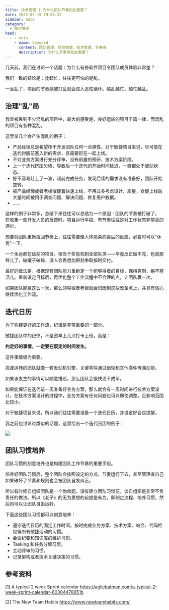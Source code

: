 ```yaml
---
title: 技术管理 | 为什么团队节奏如此重要？
date: 2023-07-19 19:04:32
sidebar: auto
category: 
  - 技术管理
head:
  - - meta
    - name: keyword
      content: 团队管理，项目管理，技术管理，节奏感
      description: 为什么节奏感如此重要？
---
```


几天前，我们在讨论一个话题：为什么有些软件项目令团队成员体验非常差？

我们一致的结论是：比起忙，往往更可怕的是乱。

一旦乱了，项目的节奏感被打乱就会进入恶性循环。越乱越忙，越忙越乱。

## 治理"乱"局

我曾被丢到不少混乱的项目中，最大的感受是，良好运转的项目千篇一律，而混乱的项目有各种混乱。

这里举几个会产生混乱的例子：

- 产品经理总是希望榨干开发团队任何一点弹性，对于敏捷项目来说，尽可能在迭代封版前塞入新的需求，且需要赶在一起上线。
- 不对业务方案进行充分评审，没有前置的预研、技术方案阶段。
- 上一个迭代挤压欠债，导致后一个迭代的开始时间延迟，一直都处于被动状态。
- 好不容易赶上了一波，超前完成任务，发现后续的需求没有准备好，团队开始空转。
- 被产品经理或者老板催促着快速上线，不用过多考虑设计、质量，仓促上线后大量时间被用于调查问题、解决问题、修复用户数据。
- ……

这样的例子非常多，总结下来往往可以总结为一个原因：团队的节奏被打破了。 在收集一些开发人员的反馈时，项目运行平稳、有节奏往往是对工作状态非常高的评价。

想要将团队重新拉回节奏上，往往需要像人体感染病毒后的反应，必要时可以"休克"一下。

一个永远都在延期的项目，相当于奖惩机制全部失灵——毕竟反正做不完，也就那样儿了。破罐子破摔，没人会再想加把劲争取按时交付。

最好的做法是，根据现有团队能力重新定一个能够得着的目标，保持克制，绝不塞活儿。重新设定目标后，再优化整个工作流程中不合理的点，让团队赢一次。

如果团队能赢这么一次，那么领导或者老板就会归因到这些改革点上，并具有信心继续优化工作流。

## 迭代日历

为了构建更好的工作流，纪律是非常重要的一部分。

敏捷团队中的纪律，不是说早上几点打卡上班，而是：

**约定好的事情，一定要在既定的时间发生。**

这件事情极为重要。

高速运转的团队就像一套发动机引擎，关键零件通过齿轮和其他零件传递动能。

如果该发生的事情可以随意推迟，那么团队会很快溃不成军。

如果能保证在迭代前一周准备好业务方案，那么就会有一周时间进行技术方案设计，在技术方案设计的过程中，业务方案有任何问题也可以即使调整，且影响范围比较小。

对于敏捷项目来说，所以我们往往需要准备一个迭代日历，并设定好会议提醒。

我之前也讨论过类似的话题，这里给出一个迭代日历的例子：


![](http://shaogefenhao.com/assets/image-20210205231125414.2a148be3.png)

## 团队习惯培养

团队习惯的刻意培养也是构建团队工作节奏的重要手段。

培养好团队习惯后，整个团队会按照设定的方式、节奏运行下去，甚至管理者自己如果破坏了节奏和规则也会被团队自发纠正。

所以有时候自组织团队是一个伪命题，没有建立团队习惯前，谈自组织是非常不负责任的做法。所以《老子》的无为思想的前提是有为，即制定流程、培养习惯，然后则可以让团队自由运转。

下面这些团队习惯都可以刻意培养：

- 遵守迭代日历的固定工作时间，按时完成业务方案、技术方案、站会、代码检视等所有敏捷活动的习惯。
- 会议纪要和知识库的维护习惯。
- Tasking 和任务分解习惯。
- 主动评审的习惯。
- 记录架构或者技术关键决策的习惯。

## 参考资料

[1] A typical 2 week Sprint calendar https://agilebatman.com/a-typical-2-week-sprint-calendar-60304478651b

[2] The New Team Habits https://www.newteamhabits.com/
